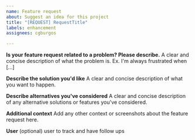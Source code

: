 ```yaml
---
name: Feature request
about: Suggest an idea for this project
title: "[REQUEST] RequestTitle"
labels: enhancement
assignees: cgburgos

---
```


**Is your feature request related to a problem? Please describe.**
A clear and concise description of what the problem is. Ex. I'm always frustrated when [...]

**Describe the solution you'd like**
A clear and concise description of what you want to happen.

**Describe alternatives you've considered**
A clear and concise description of any alternative solutions or features you've considered.

**Additional context**
Add any other context or screenshots about the feature request here.

**User**
(optional) user to track and have follow ups
